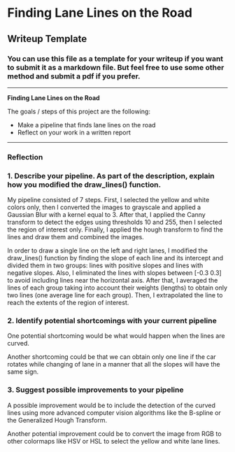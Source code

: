 # **Finding Lane Lines on the Road** 

## Writeup Template

### You can use this file as a template for your writeup if you want to submit it as a markdown file. But feel free to use some other method and submit a pdf if you prefer.

---

**Finding Lane Lines on the Road**

The goals / steps of this project are the following:
* Make a pipeline that finds lane lines on the road
* Reflect on your work in a written report

---

### Reflection

### 1. Describe your pipeline. As part of the description, explain how you modified the draw_lines() function.

My pipeline consisted of 7 steps. First, I selected the yellow and white colors only, then I converted the images to grayscale and applied a Gaussian Blur with a kernel equal to 3. After that, I applied the Canny transform to detect the edges using thresholds 10 and 255, then I selected the region of interest only. Finally, I applied the hough transform to find the lines and draw them and combined the images.

In order to draw a single line on the left and right lanes, I modified the draw_lines() function by finding the slope of each line and its intercept and divided them in two groups: lines with positive slopes and lines with negative slopes. Also, I eliminated the lines with  slopes between [-0.3 0.3] to avoid including lines near the horizontal axis. After that, I averaged the lines of each group taking into account their weights (lengths) to obtain only two lines (one average line for each group). Then, I extrapolated the line to reach the extents of the region of interest.



### 2. Identify potential shortcomings with your current pipeline


One potential shortcoming would be what would happen when the lines are curved. 

Another shortcoming could be that we can obtain only one line if the car rotates while changing of lane in a manner that all the slopes will have the same sign.


### 3. Suggest possible improvements to your pipeline

A possible improvement would be to include the detection of the curved lines using more advanced computer vision algorithms like the B-spline or the Generalized Hough Transform.

Another potential improvement could be to convert the image from RGB to other colormaps like HSV or HSL to select the yellow and white lane lines.
